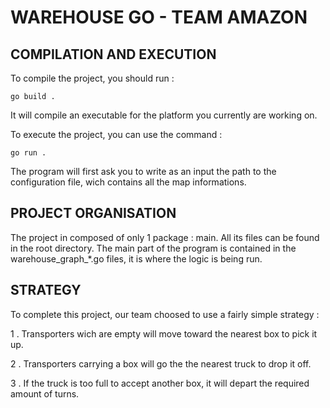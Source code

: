 # WAREHOUSE GO - TEAM AMAZON

## COMPILATION AND EXECUTION

To compile the project, you should run :

```
go build .
```

It will compile an executable for the platform you currently are working on.

To execute the project, you can use the command :

```
go run .
```

The program will first ask you to write as an input the path to the configuration file, wich contains all the map informations.

## PROJECT ORGANISATION

The project in composed of only 1 package : main. All its files can be found in the root directory.
The main part of the program is contained in the warehouse_graph_*.go files, it is where the logic is being run.

## STRATEGY

To complete this project, our team choosed to use a fairly simple strategy :

 1 . Transporters wich are empty will move toward the nearest box to pick it up.

 2 . Transporters carrying a box will go the the nearest truck to drop it off.

 3 . If the truck is too full to accept another box, it will depart the required amount of turns.

